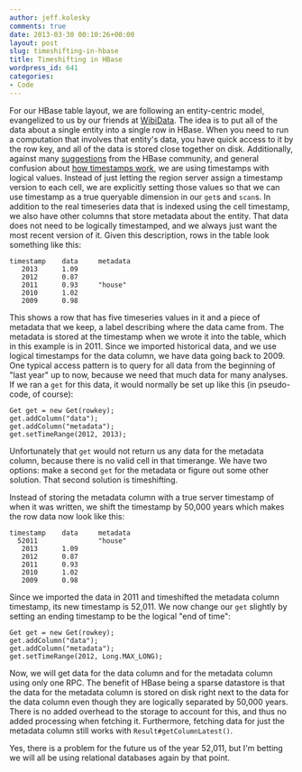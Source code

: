 ```yaml
---
author: jeff.kolesky
comments: true
date: 2013-03-30 00:10:26+00:00
layout: post
slug: timeshifting-in-hbase
title: Timeshifting in HBase
wordpress_id: 641
categories:
- Code
---
```


For our HBase table layout, we are following an entity-centric model,
evangelized to us by our friends at [WibiData](http://www.wibidata.com).  The idea is to put all of the
data about a single entity into a single row in HBase.  When you need to run
a computation that involves that entity's data, you have quick access to it by
the row key, and all of the data is stored close together on disk.
Additionally, against many [suggestions](http://www.ngdata.com/site/blog/62-ng.html) from the HBase community,
and general confusion about [how timestamps work](https://issues.apache.org/jira/browse/HBASE-2406), we are using
timestamps with logical values.  Instead of just letting the region server
assign a timestamp version to each cell, we are explicitly setting those values
so that we can use timestamp as a true queryable dimension in our `get`s and
`scan`s.  In addition to the real timeseries data that is indexed using the cell
timestamp, we also have other columns that store metadata about the entity.
That data does not need to be logically timestamped, and we always just want the
most recent version of it.  Given this description, rows in the table look
something like this:




    
    timestamp    data     metadata
       2013      1.09
       2012      0.87
       2011      0.93     "house"
       2010      1.02
       2009      0.98





This shows a row that has five timeseries values in it and a piece of metadata
that we keep, a label describing where the data came from.  The metadata is
stored at the timestamp when we wrote it into the table, which in this example
is in 2011.  Since we imported historical data, and we use logical timestamps
for the data column, we have data going back to 2009.  One typical access
pattern is to query for all data from the beginning of "last year" up to now,
because we need that much data for many analyses.  If we ran a `get` for this
data, it would normally be set up like this (in pseudo-code, of course):




    
    Get get = new Get(rowkey);
    get.addColumn("data");
    get.addColumn("metadata");
    get.setTimeRange(2012, 2013);





Unfortunately that `get` would not return us any data for the metadata column,
because there is no valid cell in that timerange.  We have two options: make
a second `get` for the metadata or figure out some other solution.  That second
solution is timeshifting.





Instead of storing the metadata column with a true server timestamp of when it
was written, we shift the timestamp by 50,000 years which makes the row data now
look like this:




    
    timestamp    data     metadata
      52011               "house"
       2013      1.09
       2012      0.87
       2011      0.93
       2010      1.02
       2009      0.98





Since we imported the data in 2011 and timeshifted the metadata column
timestamp, its new timestamp is 52,011.  We now change our `get` slightly by
setting an ending timestamp to be the logical "end of time":




    
    Get get = new Get(rowkey);
    get.addColumn("data");
    get.addColumn("metadata");
    get.setTimeRange(2012, Long.MAX_LONG);





Now, we will get data for the data column and for the metadata column
using only one RPC.  The benefit of HBase being a sparse datastore is that the
data for the metadata column is stored on disk right next to the data for the
data column even though they are logically separated by 50,000 years.
There is no added overhead to the storage to account for this, and thus no added
processing when fetching it.  Furthermore, fetching data for just the metadata column still works
with `Result#getColumnLatest()`.






Yes, there is a problem for the future us of the year 52,011, but I'm betting we
will all be using relational databases again by that point.



